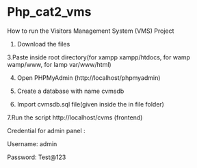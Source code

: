 # Php_cat2_vms
How to run the Visitors Management System (VMS) Project

1. Download the files

3.Paste inside root directory(for xampp xampp/htdocs, for wamp wamp/www, for lamp var/www/html)

4. Open PHPMyAdmin (http://localhost/phpmyadmin)

5. Create a database with name cvmsdb

6. Import cvmsdb.sql file(given inside the in file folder)

7.Run the script http://localhost/cvms (frontend)

Credential for admin panel :

Username: admin 

Password: Test@123
